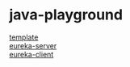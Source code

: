 # java-playground
[template](https://github.com/CreatureOX/java-playground/tree/master/template)   
[eureka-server](https://github.com/CreatureOX/java-playground/tree/master/eureka-server)  
[eureka-client](https://github.com/CreatureOX/java-playground/tree/master/eureka-client)
